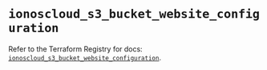 # `ionoscloud_s3_bucket_website_configuration`

Refer to the Terraform Registry for docs: [`ionoscloud_s3_bucket_website_configuration`](https://registry.terraform.io/providers/ionos-cloud/ionoscloud/6.7.12/docs/resources/s3_bucket_website_configuration).
